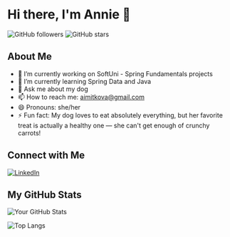 
# Hi there, I'm Annie 👋

![GitHub followers](https://img.shields.io/github/followers/pproxidevengwes?label=Follow&style=social)
![GitHub stars](https://img.shields.io/github/stars/pproxidevengwes?affiliations=OWNER%2CCOLLABORATOR&style=social)

## About Me

- 🔭 I’m currently working on SoftUni - Spring Fundamentals projects
- 🌱 I’m currently learning Spring Data and Java 
- 🐺 Ask me about my dog
- 📫 How to reach me: aimitkova@gmail.com
- 😄 Pronouns: she/her
- ⚡ Fun fact: My dog loves to eat absolutely everything, but her favorite treat is actually a healthy one — she can't get enough of crunchy carrots!

## Connect with Me

[![LinkedIn](https://img.shields.io/badge/LinkedIn-blue?style=flat&logo=linkedin&logoColor=white)]([https://www.linkedin.com/in/your-linkedin/](https://www.linkedin.com/in/annamaria-mitkova-5459a3173/))

## My GitHub Stats

![Your GitHub Stats](https://github-readme-stats.vercel.app/api?username=pproxidevengwes&show_icons=true&theme=radical)

![Top Langs](https://github-readme-stats.vercel.app/api/top-langs/?username=pproxidevengwes&layout=compact&theme=radical)
